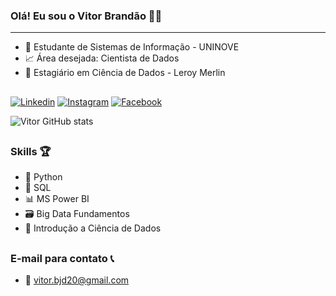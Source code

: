 ### Olá! Eu sou o Vitor Brandão 👋😃

---

- 🏫 Estudante de Sistemas de Informação - UNINOVE
- 📈 Área desejada: Cientista de Dados
- :green_heart: Estagiário em Ciência de Dados - Leroy Merlin

##

[![Linkedin](https://img.shields.io/badge/LinkedIn-0077B5?style=for-the-badge&logo=linkedin&logoColor=white)](https://www.linkedin.com/in/vitor-brand%C3%A3o-6955481b1/)
[![Instagram](https://img.shields.io/badge/Instagram-E4405F?style=for-the-badge&logo=instagram&logoColor=white)](https://www.instagram.com/vitor.bjd20/)
[![Facebook](https://img.shields.io/badge/Facebook-1877F2?style=for-the-badge&logo=facebook&logoColor=white)](https://www.facebook.com/Brandao20vtr)

![Vitor GitHub stats](https://github-readme-stats.vercel.app/api?username=brandao20vtr&show_icons=true&theme=tokyonight)

##

### Skills 🏆

- 🐍 Python
- 🐬 SQL
- 📊 MS Power BI
- 🗃️ Big Data Fundamentos
- 🧱 Introdução a Ciência de Dados

##

### E-mail para contato 📞
- 📧 vitor.bjd20@gmail.com
